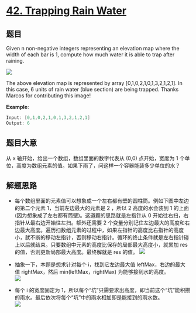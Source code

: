 # [42. Trapping Rain Water](https://leetcode.com/problems/trapping-rain-water/)

## 题目

Given n non-negative integers representing an elevation map where the width of each bar is 1, compute how much water it is able to trap after raining.

![](https://assets.leetcode.com/uploads/2018/10/22/rainwatertrap.png)


The above elevation map is represented by array [0,1,0,2,1,0,1,3,2,1,2,1]. In this case, 6 units of rain water (blue section) are being trapped. Thanks Marcos for contributing this image!


**Example**:

```go
Input: [0,1,0,2,1,0,1,3,2,1,2,1]
Output: 6
```

## 题目大意

从 x 轴开始，给出一个数组，数组里面的数字代表从 (0,0) 点开始，宽度为 1 个单位，高度为数组元素的值。如果下雨了，问这样一个容器能装多少单位的水？

## 解题思路

- 每个数组里面的元素值可以想象成一个左右都有壁的圆柱筒。例如下图中左边的第二个元素 1，当前左边最大的元素是 2 ，所以 2 高度的水会装到 1 的上面(因为想象成了左右都有筒壁)。这道题的思路就是左指针从 0 开始往右扫，右指针从最右边开始往左扫。额外还需要 2 个变量分别记住左边最大的高度和右边最大高度。遍历扫数组元素的过程中，如果左指针的高度比右指针的高度小，就不断的移动左指针，否则移动右指针。循环的终止条件就是左右指针碰上以后就结束。只要数组中元素的高度比保存的局部最大高度小，就累加 res 的值，否则更新局部最大高度。最终解就是 res 的值。
    ![](https://image.ibb.co/d6A2ZU/IMG-0139.jpg)

- 抽象一下，本题是想求针对每个 i，找到它左边最大值 leftMax，右边的最大值 rightMax，然后 min(leftMax，rightMax) 为能够接到水的高度。  
    ![](https://img.halfrost.com/Leetcode/leetcode_42_1.png)
- 每个 i 的宽度固定为 1，所以每个“坑”只需要求出高度，即当前这个“坑”能积攒的雨水。最后依次将每个“坑”中的雨水相加即是能接到的雨水数。  
    ![](https://img.halfrost.com/Leetcode/leetcode_42_0.png)